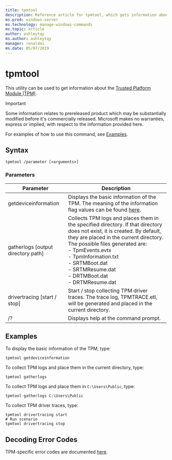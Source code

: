 ```yaml
---
title: tpmtool
description: Reference article for tpmtool, which gets information about the Trusted Platform Module.
ms.prod: windows-server
ms.technology: manage-windows-commands
ms.topic: article
author: ashleytqy
ms.author: ashleytqy
manager: ronaldai
ms.date: 05/07/2019
---
```

# tpmtool

This utility can be used to get information about the [Trusted Platform Module (TPM)](/windows/security/information-protection/tpm/trusted-platform-module-overview).

>[!IMPORTANT]
>Some information relates to prereleased product which may be substantially modified before it's commercially released. Microsoft makes no warranties, express or implied, with respect to the information provided here.

For examples of how to use this command, see [Examples](#tpmtool_examples).

## Syntax

```
tpmtool /parameter [<arguments>]
```
### Parameters

|Parameter|Description|
|---------|-----------|
|getdeviceinformation|Displays the basic information of the TPM. The meaning of the information flag values can be found [here](/windows/desktop/secprov/win32-tpm-isreadyinformation#parameters).|
|gatherlogs [output directory path]|Collects TPM logs and places them in the specified directory. If that directory does not exist, it is created. By default, they are placed in the current directory. The possible files generated are: </br>- TpmEvents.evtx</br>- TpmInformation.txt</br>- SRTMBoot.dat</br>- SRTMResume.dat</br>- DRTMBoot.dat</br>- DRTMResume.dat</br>|
|drivertracing [start / stop]|Start / stop collecting TPM driver traces. The trace log, TPMTRACE.etl, will be generated and placed in the current directory.|
|/?|Displays help at the command prompt.|

## <a name=tpmtool_examples></a>Examples

To display the basic information of the TPM, type:
```
tpmtool getdeviceinformation
```
To collect TPM logs and place them in the current directory, type:
```
tpmtool gatherlogs
```
To collect TPM logs and place them in `C:\Users\Public`, type:
```
tpmtool gatherlogs C:\Users\Public
```
To collect TPM driver traces, type:
```
tpmtool drivertracing start
# Run scenario
tpmtool drivertracing stop
```

## Decoding Error Codes

TPM-specific error codes are documented [here](/windows/desktop/com/com-error-codes-6).
